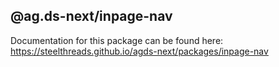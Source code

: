 ## @ag.ds-next/inpage-nav

Documentation for this package can be found here: https://steelthreads.github.io/agds-next/packages/inpage-nav
